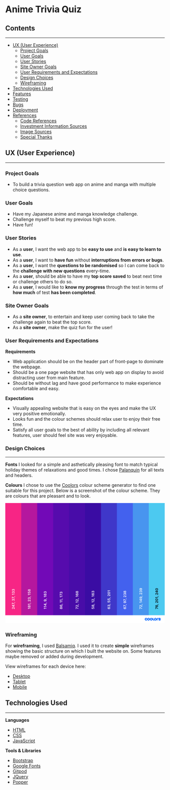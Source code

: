 # Anime Trivia Quiz 

## Contents 
---
  * [UX (User Experience)](#ux--user-experience-)
    + [Project Goals](#project-goals)
    + [User Goals](#user-goals)
    + [User Stories](#user-stories)
    + [Site Owner Goals](#site-owner-goals)
    + [User Requirements and Expectations](#user-requirements-and-expectations)
    + [Design Choices](#design-choices)
    + [Wireframing](#wireframing)
  * [Technologies Used](#technologies-used)
  * [Features](#features)
  * [Testing](#testing)
  * [Bugs](#bugs)
  * [Deployment](#deployment)
  * [References](#references)
    + [Code References](#code-references)
    + [Investment Information Sources](#investment-information-sources)
    + [Image Sources](#image-sources)
    + [Special Thanks](#special-thanks)

## UX (User Experience) 
---
### Project Goals 
* To build a trivia question web app on anime and manga with multiple choice questions.

### User Goals 
* Have my Japanese anime and manga knowledge challenge.
* Challenge myself to beat my previous high score.
* Have fun!

### User Stories 

* As a **user**, I want the web app to be **easy to use** and **is easy to learn to use**.
* As a **user**, I want to **have fun** without **interruptions from errors or bugs**.
* As a **user**, I want the **questions to be randomised** so I can come back to the **challenge with new questions** every-time. 
* As a **user**, should be able to have my **top score saved** to beat next time or challenge others to do so. 
* As a **user**, I would like to **know my progress** through the test in terms of **how much** of test **has been completed**.

### Site Owner Goals 
* As a **site owner**, to entertain and keep user coming back to take the challenge again to beat the top score.
* As a **site owner**, make the quiz fun for the user!

### User Requirements and Expectations 

**Requirements**
* Web application should be on the header part of front-page to dominate the webpage.
* Should be a one page website that has only web app on display to avoid distracting user from main feature.
* Should be without lag and have good performance to make experience comfortable and easy.

**Expectations**
* Visually appealing website that is easy on the eyes and make the UX very positive emotionally.
* Looks fun and the colour schemes should relax user to enjoy their free time.
* Satisfy all user goals to the best of ability by including all relevant features, user should feel site was very enjoyable.

### Design Choices 
---
**Fonts**
I looked for a simple and asthetically pleasing font to match typical holiday themes of relaxations and good times. I chose [Palanquin](https://fonts.google.com/specimen/Palanquin?category=Sans+Serif&sort=popularity&query=pa#standard-styles) for all texts and headers. 

**Colours**
I chose to use the [Coolors](https://coolors.co/f72585-b5179e-7209b7-560bad-480ca8-3a0ca3-3f37c9-4361ee-4895ef-4cc9f0) colour scheme generator to find one suitable for this project. Below is a screenshot of the colour scheme. They are colours that are pleasant and to look.

![Colour Scheme](wireframes/palette.png)

### Wireframing 

For **wireframing**, I used [Balsamiq](https://balsamiq.com/). I used it to create **simple** wireframes 
showing the basic structure on which I built the website on. Some features maybe removed or added during 
development. 

View wireframes for each device here:

* [Desktop](wireframes/desktop.png)
* [Tablet](wireframes/mobile.png)
* [Mobile](wireframes/tablet.png)

## Technologies Used 
---
**Languages**

* [HTML](https://developer.mozilla.org/en-US/docs/Web/HTML)
* [CSS](https://developer.mozilla.org/en-US/docs/Web/CSS)
* [JavaScript](https://en.wikipedia.org/wiki/JavaScript)

**Tools & Libraries**

* [Bootstrap](https://getbootstrap.com/)
* [Google Fonts](https://fonts.google.com/)
* [Gitpod](https://gitpod.io/workspaces/)
* [JQuery](https://jquery.com/) 
* [Popper](https://popper.js.org/)